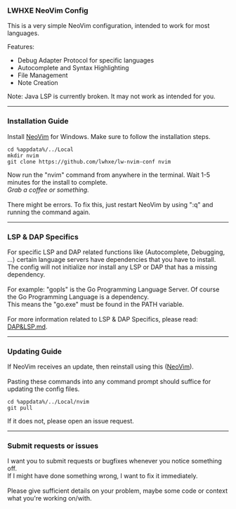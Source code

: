 ### LWHXE NeoVim Config

This is a very simple NeoVim configuration, intended to work for most languages.

Features:
- Debug Adapter Protocol for specific languages
- Autocomplete and Syntax Highlighting
- File Management
- Note Creation

Note: Java LSP is currently broken. It may not work as intended for you.

---

### Installation Guide

Install [NeoVim](https://github.com/neovim/neovim) for Windows.
Make sure to follow the installation steps.

    cd %appdata%/../Local
    mkdir nvim
    git clone https://github.com/lwhxe/lw-nvim-conf nvim

Now run the "nvim" command from anywhere in the terminal. Wait 1-5 minutes for the install to complete.
\
*Grab a coffee or something.*
\
\
There might be errors. To fix this, just restart NeoVim by using ":q" and running the command again.

---

### LSP & DAP Specifics

For specific LSP and DAP related functions like (Autocomplete, Debugging, ...) certain language servers have dependencies that you have to install.\
The config will not initialize nor install any LSP or DAP that has a missing dependency.\
\
For example: "gopls" is the Go Programming Language Server. Of course the Go Programming Language is a dependency.\
This means the "go.exe" must be found in the PATH variable.\
\
For more information related to LSP & DAP Specifics, please read: [DAP&LSP.md](https://github.com/lwhxe/lw-nvim-conf/blob/main/DAP&LSP.md).

---

### Updating Guide

If NeoVim receives an update, then reinstall using this ([NeoVim](https://github.com/neovim/neovim)).\
\
Pasting these commands into any command prompt should suffice for updating the config files.

    cd %appdata%/../Local/nvim
    git pull

If it does not, please open an issue request.

---

### Submit requests or issues

I want you to submit requests or bugfixes whenever you notice something off.\
If I might have done something wrong, I want to fix it immediately.\
\
Please give sufficient details on your problem, maybe some code or context what you're working on/with.
